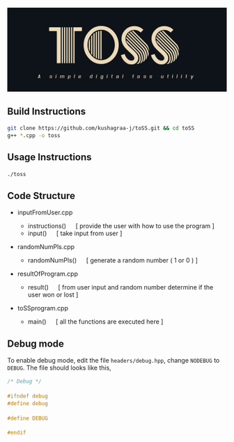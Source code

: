![](img/logo.png "toSS")

## Build Instructions

```bash
git clone https://github.com/kushagraa-j/toSS.git && cd toSS
g++ *.cpp -o toss
```

## Usage Instructions

```bash
./toss
```

## Code Structure

- inputFromUser.cpp
	- instructions() &emsp;	[ provide the user with how to use the program ]
	- input()	 &emsp;	[ take input from user ]

- randomNumPls.cpp
	- randomNumPls() &emsp;	[ generate a random number ( 1 or 0 ) ]

- resultOfProgram.cpp
	- result()       &emsp;	[ from user input and random number 
				 determine if the user won or lost ]
- toSSprogram.cpp
	- main()         &emsp;	[ all the functions are executed here ]

## Debug mode

To enable debug mode, edit the file `headers/debug.hpp`, change `NODEBUG` to `DEBUG`.
The file should looks like this,

```cpp
/* Debug */

#ifndef debug
#define debug

#define DEBUG

#endif
```
